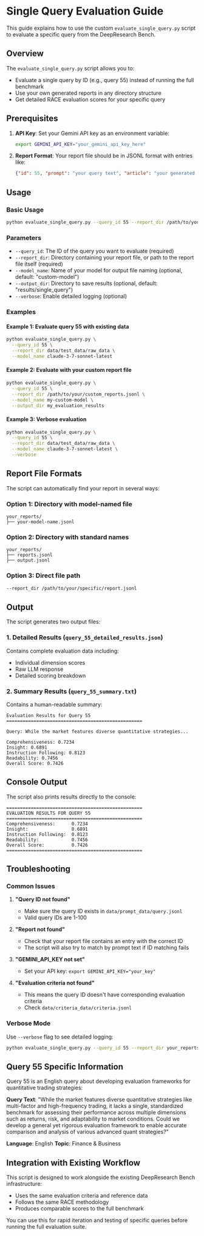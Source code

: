 # Single Query Evaluation Guide

This guide explains how to use the custom `evaluate_single_query.py` script to evaluate a specific query from the DeepResearch Bench.

## Overview

The `evaluate_single_query.py` script allows you to:
- Evaluate a single query by ID (e.g., query 55) instead of running the full benchmark
- Use your own generated reports in any directory structure
- Get detailed RACE evaluation scores for your specific query

## Prerequisites

1. **API Key**: Set your Gemini API key as an environment variable:
   ```bash
   export GEMINI_API_KEY="your_gemini_api_key_here"
   ```

2. **Report Format**: Your report file should be in JSONL format with entries like:
   ```json
   {"id": 55, "prompt": "your query text", "article": "your generated report"}
   ```

## Usage

### Basic Usage

```bash
python evaluate_single_query.py --query_id 55 --report_dir /path/to/your/reports --model_name your-model-name
```

### Parameters

- `--query_id`: The ID of the query you want to evaluate (required)
- `--report_dir`: Directory containing your report file, or path to the report file itself (required)
- `--model_name`: Name of your model for output file naming (optional, default: "custom-model")
- `--output_dir`: Directory to save results (optional, default: "results/single_query")
- `--verbose`: Enable detailed logging (optional)

### Examples

#### Example 1: Evaluate query 55 with existing data
```bash
python evaluate_single_query.py \
  --query_id 55 \
  --report_dir data/test_data/raw_data \
  --model_name claude-3-7-sonnet-latest
```

#### Example 2: Evaluate with your custom report file
```bash
python evaluate_single_query.py \
  --query_id 55 \
  --report_dir /path/to/your/custom_reports.jsonl \
  --model_name my-custom-model \
  --output_dir my_evaluation_results
```

#### Example 3: Verbose evaluation
```bash
python evaluate_single_query.py \
  --query_id 55 \
  --report_dir data/test_data/raw_data \
  --model_name claude-3-7-sonnet-latest \
  --verbose
```

## Report File Formats

The script can automatically find your report in several ways:

### Option 1: Directory with model-named file
```
your_reports/
├── your-model-name.jsonl
```

### Option 2: Directory with standard names
```
your_reports/
├── reports.jsonl
├── output.jsonl
```

### Option 3: Direct file path
```bash
--report_dir /path/to/your/specific/report.jsonl
```

## Output

The script generates two output files:

### 1. Detailed Results (`query_55_detailed_results.json`)
Contains complete evaluation data including:
- Individual dimension scores
- Raw LLM response
- Detailed scoring breakdown

### 2. Summary Results (`query_55_summary.txt`)
Contains a human-readable summary:
```
Evaluation Results for Query 55
==================================================

Query: While the market features diverse quantitative strategies...

Comprehensiveness: 0.7234
Insight: 0.6891
Instruction Following: 0.8123
Readability: 0.7456
Overall Score: 0.7426
```

## Console Output

The script also prints results directly to the console:
```
==================================================
EVALUATION RESULTS FOR QUERY 55
==================================================
Comprehensiveness:      0.7234
Insight:                0.6891
Instruction Following:  0.8123
Readability:            0.7456
Overall Score:          0.7426
==================================================
```

## Troubleshooting

### Common Issues

1. **"Query ID not found"**
   - Make sure the query ID exists in `data/prompt_data/query.jsonl`
   - Valid query IDs are 1-100

2. **"Report not found"**
   - Check that your report file contains an entry with the correct ID
   - The script will also try to match by prompt text if ID matching fails

3. **"GEMINI_API_KEY not set"**
   - Set your API key: `export GEMINI_API_KEY="your_key"`

4. **"Evaluation criteria not found"**
   - This means the query ID doesn't have corresponding evaluation criteria
   - Check `data/criteria_data/criteria.jsonl`

### Verbose Mode

Use `--verbose` flag to see detailed logging:
```bash
python evaluate_single_query.py --query_id 55 --report_dir your_reports --verbose
```

## Query 55 Specific Information

Query 55 is an English query about developing evaluation frameworks for quantitative trading strategies:

**Query Text**: "While the market features diverse quantitative strategies like multi-factor and high-frequency trading, it lacks a single, standardized benchmark for assessing their performance across multiple dimensions such as returns, risk, and adaptability to market conditions. Could we develop a general yet rigorous evaluation framework to enable accurate comparison and analysis of various advanced quant strategies?"

**Language**: English
**Topic**: Finance & Business

## Integration with Existing Workflow

This script is designed to work alongside the existing DeepResearch Bench infrastructure:
- Uses the same evaluation criteria and reference data
- Follows the same RACE methodology
- Produces comparable scores to the full benchmark

You can use this for rapid iteration and testing of specific queries before running the full evaluation suite.
